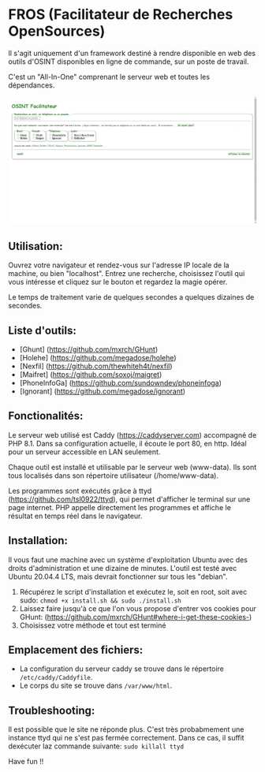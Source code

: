 # FROS (Facilitateur de Recherches OpenSources)
Il s'agit uniquement d'un framework destiné à rendre disponible en web des outils d'OSINT disponibles en ligne de commande, sur un poste de travail.

C'est un "All-In-One" comprenant le serveur web et toutes les dépendances.

![](FROS.gif)

## Utilisation:
Ouvrez votre navigateur et rendez-vous sur l'adresse IP locale de la machine, ou bien "localhost". Entrez une recherche, choisissez l'outil qui vous intéresse et cliquez sur le bouton et regardez la magie opérer. 

Le temps de traitement varie de quelques secondes a quelques dizaines de secondes.

## Liste d'outils:
* [Ghunt] (https://github.com/mxrch/GHunt)
* [Holehe] (https://github.com/megadose/holehe)
* [Nexfil] (https://github.com/thewhiteh4t/nexfil)
* [Maifret] (https://github.com/soxoj/maigret)
* [PhoneInfoGa] (https://github.com/sundowndev/phoneinfoga)
* [Ignorant] (https://github.com/megadose/ignorant)

## Fonctionalités:
Le serveur web utilisé est Caddy (https://caddyserver.com) accompagné de PHP 8.1. Dans sa configuration actuelle, il écoute le port 80, en http. Idéal pour un serveur accessible en LAN seulement.

Chaque outil est installé et utilisable par le serveur web (www-data). Ils sont tous localisés dans son répertoire utilisateur (/home/www-data).

Les programmes sont exécutés grâce à ttyd (https://github.com/tsl0922/ttyd), qui permet d'afficher le terminal sur une page internet. PHP appelle directement les programmes et affiche le résultat en temps réel dans le navigateur.

## Installation:
Il vous faut une machine avec un système d'exploitation Ubuntu avec des droits d'administration et une dizaine de minutes. L'outil est testé avec Ubuntu 20.04.4 LTS, mais devrait fonctionner sur tous les "debian".

1. Récupérez le script d'installation et exécutez le, soit en root, soit avec sudo: `chmod +x install.sh && sudo ./install.sh` <br>
2. Laissez faire jusqu'à ce que l'on vous propose d'entrer vos cookies pour GHunt: (https://github.com/mxrch/GHunt#where-i-get-these-cookies-)<br>
3. Choisissez votre méthode et tout est terminé<br>

## Emplacement des fichiers:
* La configuration du serveur caddy se trouve dans le répertoire `/etc/caddy/Caddyfile`.
* Le corps du site se trouve dans `/var/www/html`.

## Troubleshooting:
Il est possible que le site ne réponde plus. C'est très probabmement une instance ttyd qui ne s'est pas fermée correctement. Dans ce cas, il suffit dexécuter laz commande suivante:
`sudo killall ttyd`

Have fun !!
